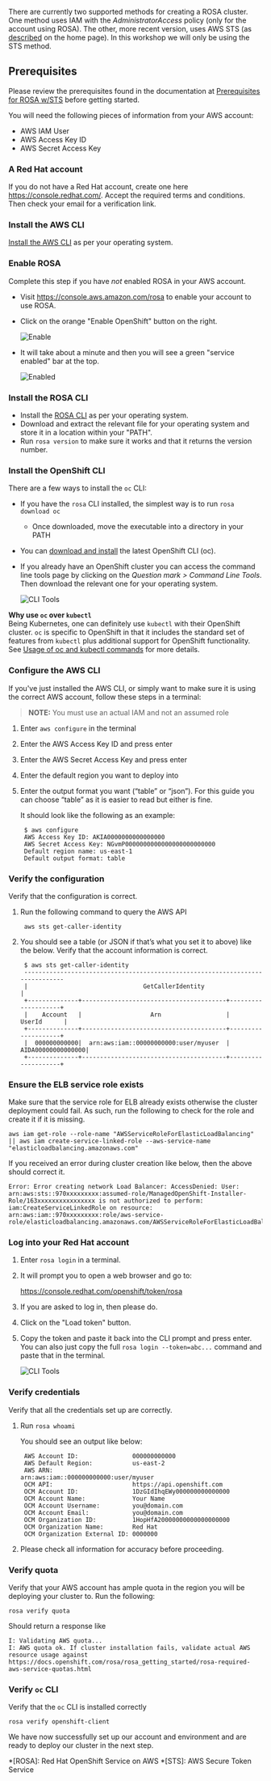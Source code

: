 There are currently two supported methods for creating a ROSA cluster. One method uses IAM with the *AdministratorAccess* policy (only for the account using ROSA).  The other, more recent version, uses AWS STS (as [described](../../index.html#what-is-red-hat-openshift-service-on-aws-rosa) on the home page). In this workshop we will only be using the STS method.

## Prerequisites

Please review the prerequisites found in the documentation at [Prerequisites for ROSA w/STS](https://docs.openshift.com/rosa/rosa_getting_started_sts/rosa-sts-aws-prereqs.html) before getting started.


You will need the following pieces of information from your AWS account:

- AWS IAM User
- AWS Access Key ID
- AWS Secret Access Key

### A Red Hat account
If you do not have a Red Hat account, create one here <https://console.redhat.com/>. Accept the required terms and conditions. Then check your email for a verification link.

### Install the AWS CLI
[Install the AWS CLI](https://aws.amazon.com/cli/) as per your operating system.

### Enable ROSA
Complete this step if you have *not* enabled ROSA in your AWS account.

- Visit <https://console.aws.amazon.com/rosa> to enable your account to use ROSA.
- Click on the orange "Enable OpenShift" button on the right.

    ![Enable](images/1-enable.png)

- It will take about a minute and then you will see a green "service enabled" bar at the top.

    ![Enabled](images/1-enabled.png)

### Install the ROSA CLI
- Install the [ROSA CLI](https://www.openshift.com/products/amazon-openshift/download) as per your operating system. 
- Download and extract the relevant file for your operating system and store it in a location within your "PATH". 
- Run `rosa version` to make sure it works and that it returns the version number.

### Install the OpenShift CLI
There are a few ways to install the `oc` CLI:

- If you have the `rosa` CLI installed, the simplest way is to run `rosa download oc`
    - Once downloaded, move the executable into a directory in your PATH
- You can [download and install](https://docs.openshift.com/container-platform/4.8/cli_reference/openshift_cli/getting-started-cli.html#installing-openshift-cli) the latest OpenShift CLI (oc).  
- If you already have an OpenShift cluster you can access the command line tools page by clicking on the *Question mark > Command Line Tools*.  Then download the relevant one for your operating system.

  ![CLI Tools](images/0-cli_tools_page.png)

**Why use `oc` over `kubectl`**<br>
Being Kubernetes, one can definitely use `kubectl` with their OpenShift cluster.  `oc` is specific to OpenShift in that it includes the standard set of features from `kubectl` plus additional support for OpenShift functionality.  See [Usage of oc and kubectl commands](https://docs.openshift.com/container-platform/4.8/cli_reference/openshift_cli/usage-oc-kubectl.html) for more details.

### Configure the AWS CLI
If you've just installed the AWS CLI, or simply want to make sure it is using the correct AWS account, follow these steps in a terminal:

>**NOTE:** You must use an actual IAM and not an assumed role

1. Enter `aws configure` in the terminal
2. Enter the AWS Access Key ID and press enter
3. Enter the AWS Secret Access Key and press enter
4. Enter the default region you want to deploy into
5. Enter the output format you want (“table” or “json”).  For this guide you can choose “table” as it is easier to read but either is fine.

    It should look like the following as an example:

    
        $ aws configure
        AWS Access Key ID: AKIA0000000000000000 
        AWS Secret Access Key: NGvmP0000000000000000000000000
        Default region name: us-east-1
        Default output format: table 


### Verify the configuration
Verify that the configuration is correct.

1. Run the following command to query the AWS API      

        aws sts get-caller-identity

2. You should see a table (or JSON if that’s what you set it to above) like the below.  Verify that the account information is correct.

        $ aws sts get-caller-identity
        ------------------------------------------------------------------------------
        |                                GetCallerIdentity                           |
        +--------------+----------------------------------------+--------------------+
        |    Account   |                   Arn                  |        UserId      |
        +--------------+----------------------------------------+--------------------+
        |  000000000000|  arn:aws:iam::00000000000:user/myuser  |  AIDA00000000000000|
        +--------------+----------------------------------------+--------------------+


### Ensure the ELB service role exists
Make sure that the service role for ELB already exists otherwise the cluster deployment could fail. As such, run the following to check for the role and create it if it is missing. 

    aws iam get-role --role-name "AWSServiceRoleForElasticLoadBalancing" || aws iam create-service-linked-role --aws-service-name "elasticloadbalancing.amazonaws.com"

If you received an error during cluster creation like below, then the above should correct it.

    Error: Error creating network Load Balancer: AccessDenied: User: arn:aws:sts::970xxxxxxxxx:assumed-role/ManagedOpenShift-Installer-Role/163xxxxxxxxxxxxxxxx is not authorized to perform: iam:CreateServiceLinkedRole on resource: arn:aws:iam::970xxxxxxxxx:role/aws-service-role/elasticloadbalancing.amazonaws.com/AWSServiceRoleForElasticLoadBalancing"

### Log into your Red Hat account
1. Enter `rosa login` in a terminal.
2. It will prompt you to open a web browser and go to:

    <https://console.redhat.com/openshift/token/rosa>

3. If you are asked to log in, then please do.
4. Click on the "Load token" button. 
5. Copy the token and paste it back into the CLI prompt and press enter.  You can also just copy the full `rosa login --token=abc...` command and paste that in the terminal.

    ![CLI Tools](images/1-token.png)

### Verify credentials
Verify that all the credentials set up are correctly. 

1. Run `rosa whoami`

    You should see an output like below:

        AWS Account ID:               000000000000
        AWS Default Region:           us-east-2
        AWS ARN:                      arn:aws:iam::000000000000:user/myuser
        OCM API:                      https://api.openshift.com
        OCM Account ID:               1DzGIdIhqEWy000000000000000
        OCM Account Name:             Your Name
        OCM Account Username:         you@domain.com
        OCM Account Email:            you@domain.com
        OCM Organization ID:          1HopHfA20000000000000000000
        OCM Organization Name:        Red Hat
        OCM Organization External ID: 0000000

2. Please check all information for accuracy before proceeding.

### Verify quota
Verify that your AWS account has ample quota in the region you will be deploying your cluster to.  Run the following: 

    rosa verify quota

Should return a response like

    I: Validating AWS quota...
    I: AWS quota ok. If cluster installation fails, validate actual AWS resource usage against https://docs.openshift.com/rosa/rosa_getting_started/rosa-required-aws-service-quotas.html

### Verify `oc` CLI
Verify that the `oc` CLI is installed correctly

    rosa verify openshift-client


<!--## Verify quota, permissions and initialize your AWS account
This step runs a CloudFormation template that prepares your AWS account for cluster deployment and management. This step typically takes 1-2 minutes to complete. This step also will verify that your account quota is adequate and permissions are accurate.

1. Run `rosa init` in your terminal window.  You will see a response like the below.  Make sure everything looks good and there are no errors.

        I: Logged in as 'you@domain.com' on 'https://api.openshift.com'
        I: Validating AWS credentials...
        I: AWS credentials are valid!
        I: Validating SCP policies...
        I: AWS SCP policies ok
        I: Validating AWS quota...
        I: AWS quota ok
        I: Ensuring cluster administrator user 'osdCcsAdmin'...
        I: Admin user 'osdCcsAdmin' created successfully!
        I: Validating SCP policies for 'osdCcsAdmin'...
        I: AWS SCP policies ok
        I: Validating cluster creation...
        I: Cluster creation valid
        I: Verifying whether OpenShift command-line tool is available...
        I: Current OpenShift Client Version: 4.6. -->

We have now successfully set up our account and environment and are ready to deploy our cluster in the next step.

*[ROSA]: Red Hat OpenShift Service on AWS
*[STS]: AWS Secure Token Service
